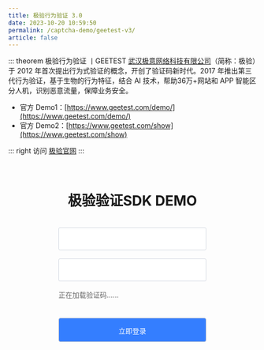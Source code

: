```yaml
---
title: 极验行为验证 3.0
date: 2023-10-20 10:59:50
permalink: /captcha-demo/geetest-v3/
article: false
---
```


::: theorem 极验行为验证 <Badge text="3.0" type="error" vertical="middle"/>丨GEETEST
[武汉极意网络科技有限公司](https://www.tianyancha.com/company/699317632)（简称：极验）于 2012 年首次提出行为式验证的概念，开创了验证码新时代。2017 年推出第三代行为验证，基于生物的行为特征，结合 AI 技术，帮助36万+网站和 APP 智能区分人机，识别恶意流量，保障业务安全。

- 官方 Demo1：[https://www.geetest.com/demo/](https://www.geetest.com/demo/)
- 官方 Demo2：[https://www.geetest.com/show](https://www.geetest.com/show)

::: right
访问 [极验官网](https://www.geetest.com/Sensebot)
:::

<br>

<!-- <iframe src="https://www.geetest.com/demo/" height="700px" referrerpolicy="origin"></iframe> -->

<style>
    .gt-submit {
        background: #347eff;
        border-radius: 4px;
        margin: 20px 0;
        display: inline-block;
        width: 300px;
        height: 49px;
        box-sizing: border-box;
        border: 1px solid #ccc;
        color: #fff;
        cursor: pointer;
        font-size: 14px;
        line-height: 50px;
    }
    .gt-submit:hover {
        background: #1A73E8;
    }
    .gt-input {
        display: inline-block;
        width: 300px;
        padding: 12px;
        border: 1px solid #d1d6e0;
        background-color: #fff;
        position: relative;
        cursor: pointer;
        -webkit-box-sizing: border-box;
        box-sizing: border-box;
        border-radius: 3px;
        color: #292f3a;
        font-size: 14px;
        line-height: 20px;
    }
    #captcha {
        width: 300px;
        display: inline-block;
    }
    .show {
        display: block;
    }
    label {
        vertical-align: top;
        display: inline-block;
        width: 80px;
        text-align: right;
    }
    #wait {
        text-align: left;
        color: #666;
        margin: 0;
    }
</style>
<div style="text-align: center">
<h1>极验验证SDK DEMO</h1>
<form id="form">
    <br>
    <div>
        <input type="text" :placeholder="'\ue614 请输入账号'" id="username" maxlength="" class="iconfont gt-input">
    </div>
    <br>
    <div>
        <input type="text" :placeholder="'\ue69c 请输入密码'" id="password" maxlength="" class="iconfont gt-input">
    </div>
    <br>
    <div>
        <div id="captcha">
            <p id="wait" class="show">正在加载验证码......</p>
        </div>
    </div>
    <br>
    <input class="gt-submit" id="submit" type="submit" value="立即登录">
</form>
</div>
<script src="https://lib.baomitu.com/jquery/1.9.1/jquery.min.js"></script>
<script src="https://static.geetest.com/static/js/gt.0.4.9.js"></script>
<script>
    var handler = function (captchaObj) {
        $('#submit').click(function (e) {
            var result = captchaObj.getValidate();
            if (!result) {
                e.preventDefault();
                return alert('请先完成验证！');
            }
            $.ajax({
                url: 'https://api.spiderapi.cn/geetest3/validate',
                type: 'POST',
                dataType: 'json',
                data: {
                    username: $('#username').val(),
                    password: $('#password').val(),
                    geetest_challenge: result.geetest_challenge,
                    geetest_validate: result.geetest_validate,
                    geetest_seccode: result.geetest_seccode
                },
                success: function (data) {
                    if (data.result === 'success') {
                        alert('登录成功！' + JSON.stringify(data));
                    } else if (data.result === 'fail') {
                        alert('登录失败，请重新验证！' + JSON.stringify(data));
                        captchaObj.reset();
                    }
                }
            });
        });
        // 将验证码加到id为captcha的元素里，同时会有三个input的值用于表单提交
        captchaObj.appendTo('#captcha');
        captchaObj.onReady(function () {
            $('#wait').hide();
        });
    };
    $.ajax({
        url: 'https://api.spiderapi.cn/geetest3/register?t=' + (new Date()).getTime(), // 加随机数防止缓存
        type: 'get',
        dataType: 'json',
        success: function (data) {
            // 调用 initGeetest 初始化参数
            // 参数1：配置参数
            // 参数2：回调，回调的第一个参数验证码对象，之后可以使用它调用相应的接口
            initGeetest({
                gt: data.gt,
                challenge: data.challenge,
                new_captcha: data.new_captcha, // 用于宕机时表示是新验证码的宕机
                offline: !data.success, // 表示用户后台检测极验服务器是否宕机，一般不需要关注
                product: 'float', // 产品形式，包括：float，popup
                width: '100%'
            }, handler);
        }
    });
</script>
